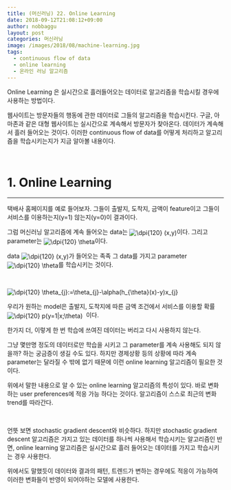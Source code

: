 ```yaml
---
title: (머신러닝) 22. Online Learning
date: 2018-09-12T21:08:12+09:00
author: nobbaggu
layout: post
categories: 머신러닝
image: /images/2018/08/machine-learning.jpg
tags:
  - continuous flow of data
  - online learning
  - 온라인 러닝 알고리즘
---
```

Online Learning 은 실시간으로 흘러들어오는 데이터로 알고리즘을 학습시킬 경우에 사용하는 방법이다.

웹사이트는 방문자들의 행동에 관한 데이터로 그들의 알고리즘을 학습시킨다. 구글, 아마존과 같은 대형 웹사이트는 실시간으로 계속해서 방문자가 찾아온다. 데이터가 계속해서 흘러 들어오는 것이다. 이러한 continuous flow of data를 어떻게 처리하고 알고리즘을 학습시키는지가 지금 알아볼 내용이다.

&nbsp;

# 1. Online Learning

* * *

택배사 홈페이지를 예로 들어보자. 그들이 출발지, 도착지, 금액이 feature이고 그들이 서비스를 이용하는지(y=1) 않는지(y=0)이 결과이다.

그럼 머신러닝 알고리즘에 계속 들어오는 data는 <img src="https://latex.codecogs.com/gif.latex?\dpi{120}&space;(x,y)" alt="\dpi{120} (x,y)" align="absmiddle" />이다. 그리고 parameter는 <img src="https://latex.codecogs.com/gif.latex?\dpi{120}&space;\theta" alt="\dpi{120} \theta" align="absmiddle" />이다.

data <img src="https://latex.codecogs.com/gif.latex?\dpi{120}&space;(x,y)" alt="\dpi{120} (x,y)" align="absmiddle" />가 들어오는 족족 그 data를 가지고 parameter <img src="https://latex.codecogs.com/gif.latex?\dpi{120}&space;\theta" alt="\dpi{120} \theta" align="absmiddle" />를 학습시키는 것이다.

&nbsp;

<img src="https://latex.codecogs.com/gif.latex?\dpi{120}&space;\theta_{j}:=\theta_{j}-\alpha(h_{\theta}(x)-y)x_{j}" alt="\dpi{120} \theta_{j}:=\theta_{j}-\alpha(h_{\theta}(x)-y)x_{j}" align="absmiddle" /> 

우리가 원하는 model은 출발지, 도착지에 따른 금액 조건에서 서비스를 이용할 확률<img src="https://latex.codecogs.com/gif.latex?\dpi{120}&space;p(y=1|x;\theta)" alt="\dpi{120} p(y=1|x;\theta)" align="absmiddle" />  이다.

한가지 더, 이렇게 한 번 학습에 쓰여진 데이터는 버리고 다시 사용하지 않는다.

그냥 몇만명 정도의 데이터로만 학습을 시키고 그 parameter를 계속 사용해도 되지 않을까? 하는 궁금증이 생길 수도 있다. 하지만 경제상황 등의 상황에 따라 계속 parameter는 달라질 수 밖에 없기 때문에 이런 online learning 알고리즘이 필요한 것이다.

위에서 말한 내용으로 알 수 있는 online learning 알고리즘의 특성이 있다. 바로 변화하는 user preferences에 적응 가능 하다는 것이다. 알고리즘이 스스로 최근의 변화 trend를 따라간다.

&nbsp;

언뜻 보면 stochastic gradient descent와 비슷하다. 하지만 stochastic gradient descent 알고리즘은 가지고 있는 데이터를 하나씩 사용해서 학습시키는 알고리즘인 반면, online learning 알고리즘은 실시간으로 흘러 들어오는 데이터를 가지고 학습시키는 경우 사용한다.

위에서도 말했듯이 데이터와 결과의 패턴, 트렌드가 변하는 경우에도 적응이 가능하여 이러한 변화들이 반영이 되어야하는 모델에 사용한다.

&nbsp;